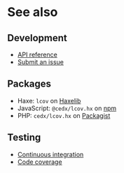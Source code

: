 # See also

## Development
- [API reference](https://cedx.github.io/lcov.hx/api)
- [Submit an issue](https://github.com/cedx/lcov.hx/issues)

## Packages
- Haxe: `lcov` on [Haxelib](https://lib.haxe.org/p/lcov)
- JavaScript: `@cedx/lcov.hx` on [npm](https://www.npmjs.com/package/@cedx/lcov.hx)
- PHP: `cedx/lcov.hx` on [Packagist](https://packagist.org/packages/cedx/lcov.hx)

## Testing
- [Continuous integration](https://github.com/cedx/lcov.hx/actions)
- [Code coverage](https://coveralls.io/github/cedx/lcov.hx)
